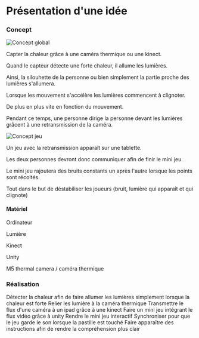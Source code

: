 # Présentation d'une idée

### Concept

![Concept global](medias/concept_ensemble.png)

Capter la chaleur grâce à une caméra thermique ou une kinect.

Quand le capteur détecte une forte chaleur, il allume les lumières.

Ainsi, la silouhette de la personne ou bien simplement la partie proche des lumières s'allumera.

Lorsque les mouvement s'accélère les lumières commencent à clignoter.

De plus en plus vite en fonction du mouvement.

Pendant ce temps, une personne dirige la personne devant les lumières grâcent à une retransmission de la caméra.

![Concept jeu](medias/concept_jeu.png)

Un jeu avec la retransmission apparaît sur une tablette.

Les deux personnes devront donc communiquer afin de finir le mini jeu.

Le mini jeu rajoutera des bruits constants un après l'autre lorsque les points sont récoltés.

Tout dans le but de déstabiliser les joueurs (bruit, lumière qui apparaît et qui clignote)




#### Matériel
Ordinateur

Lumière

Kinect

Unity

M5 thermal camera / caméra thermique


### Réalisation

Détecter la chaleur afin de faire allumer les lumières simplement lorsque la chaleur est forte
Relier les lumière à la caméra thermique
Transmettre le flux d'une caméra à un ipad grâce à une kinect
Faire un mini jeu intégrant le flux vidéo grâce à unity
Rendre le mini jeu interactif
Synchroniser pour que le jeu garde le son lorsque la pastille est touché
Faire apparaître des instructions afin de rendre la compréhension plus clair






